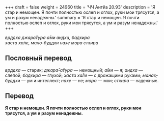 +++
draft = false
weight = 24960
title = 'ЧЧ Антйа 20.93'
description = 'Я стар и немощен. Я почти полностью ослеп и оглох, руки мои трясутся, а ум и разум ненадежны.'
summary = 'Я стар и немощен. Я почти полностью ослеп и оглох, руки мои трясутся, а ум и разум ненадежны.'
+++

_вр̣ддха джара̄тура а̄ми андха, бадхира  
хаста ха̄ле, мано-буддхи нахе мора стхира_

## Пословный перевод

_вр̣ддха_ — старик; _джара̄_\-_а̄тура_ — немощный; _а̄ми_ — я; _андха_ — слепой; _бадхира_ — глухой; _хаста_ _ха̄ле_ — с дрожащими руками; _манах̣_\-_буддхи_ — ум и интеллект; _нахе_ — не; _мора_ — мои; _стхира_ — надежные.

## Перевод

**Я стар и немощен. Я почти полностью ослеп и оглох, руки мои трясутся, а ум и разум ненадежны.**
